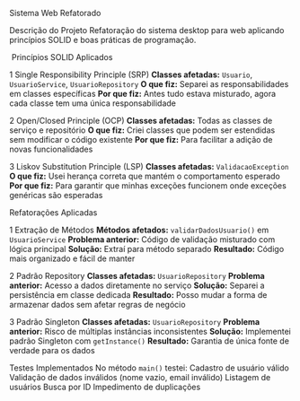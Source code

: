  Sistema Web Refatorado

 Descrição do Projeto
Refatoração do sistema desktop para web aplicando princípios SOLID e boas práticas de programação.

️ Princípios SOLID Aplicados

 1 Single Responsibility Principle (SRP)
**Classes afetadas:** `Usuario`, `UsuarioService`, `UsuarioRepository`
**O que fiz:** Separei as responsabilidades em classes específicas
**Por que fiz:** Antes tudo estava misturado, agora cada classe tem uma única responsabilidade

 2 Open/Closed Principle (OCP)
**Classes afetadas:** Todas as classes de serviço e repositório
**O que fiz:** Criei classes que podem ser estendidas sem modificar o código existente
**Por que fiz:** Para facilitar a adição de novas funcionalidades

 3 Liskov Substitution Principle (LSP)
**Classes afetadas:** `ValidacaoException`
**O que fiz:** Usei herança correta que mantém o comportamento esperado
**Por que fiz:** Para garantir que minhas exceções funcionem onde exceções genéricas são esperadas

 Refatorações Aplicadas

1 Extração de Métodos
**Métodos afetados:** `validarDadosUsuario()` em `UsuarioService`
**Problema anterior:** Código de validação misturado com lógica principal
**Solução:** Extraí para método separado
**Resultado:** Código mais organizado e fácil de manter

2 Padrão Repository
**Classes afetadas:** `UsuarioRepository`
**Problema anterior:** Acesso a dados diretamente no serviço
**Solução:** Separei a persistência em classe dedicada
**Resultado:** Posso mudar a forma de armazenar dados sem afetar regras de negócio

3 Padrão Singleton
**Classes afetadas:** `UsuarioRepository`
**Problema anterior:** Risco de múltiplas instâncias inconsistentes
**Solução:** Implementei padrão Singleton com `getInstance()`
**Resultado:** Garantia de única fonte de verdade para os dados

 Testes Implementados
No método `main()` testei:
 Cadastro de usuário válido
 Validação de dados inválidos (nome vazio, email inválido)
 Listagem de usuários
 Busca por ID
 Impedimento de duplicações

